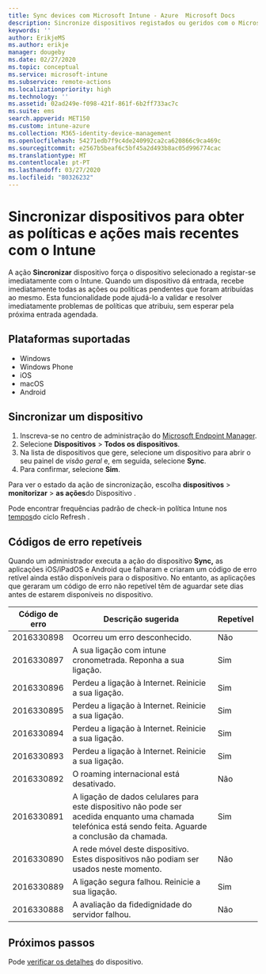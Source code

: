 ```yaml
---
title: Sync devices com Microsoft Intune - Azure  Microsoft Docs
description: Sincronize dispositivos registados ou geridos com o Microsoft Intune para obter as políticas e ações mais recentes. Inclui os passos para sincronizar através do portal do Azure e lista os códigos de erro que podem ser repetidos.
keywords: ''
author: ErikjeMS
ms.author: erikje
manager: dougeby
ms.date: 02/27/2020
ms.topic: conceptual
ms.service: microsoft-intune
ms.subservice: remote-actions
ms.localizationpriority: high
ms.technology: ''
ms.assetid: 02ad249e-f098-421f-861f-6b2ff733ac7c
ms.suite: ems
search.appverid: MET150
ms.custom: intune-azure
ms.collection: M365-identity-device-management
ms.openlocfilehash: 54271edb7f9c4de240992ca2ca620866c9ca469c
ms.sourcegitcommit: e2567b5beaf6c5bf45a2d493b8ac05d996774cac
ms.translationtype: MT
ms.contentlocale: pt-PT
ms.lasthandoff: 03/27/2020
ms.locfileid: "80326232"
---
```

# <a name="sync-devices-to-get-the-latest-policies-and-actions-with-intune"></a>Sincronizar dispositivos para obter as políticas e ações mais recentes com o Intune


A ação **Sincronizar** dispositivo força o dispositivo selecionado a registar-se imediatamente com o Intune. Quando um dispositivo dá entrada, recebe imediatamente todas as ações ou políticas pendentes que foram atribuídas ao mesmo. Esta funcionalidade pode ajudá-lo a validar e resolver imediatamente problemas de políticas que atribuiu, sem esperar pela próxima entrada agendada.

## <a name="supported-platforms"></a>Plataformas suportadas

- Windows
- Windows Phone
- iOS
- macOS
- Android

## <a name="sync-a-device"></a>Sincronizar um dispositivo

1. Inscreva-se no centro de administração do [Microsoft Endpoint Manager](https://go.microsoft.com/fwlink/?linkid=2109431). 
3. Selecione **Dispositivos** > **Todos os dispositivos**.
4. Na lista de dispositivos que gere, selecione um dispositivo para abrir o seu painel de *visão geral* e, em seguida, selecione **Sync**.
5. Para confirmar, selecione **Sim**.

Para ver o estado da ação de sincronização, escolha **dispositivos** > **monitorizar** > **as ações**do Dispositivo .

Pode encontrar frequências padrão de check-in política Intune nos [tempos](../configuration/device-profile-troubleshoot.md#how-long-does-it-take-for-devices-to-get-a-policy-profile-or-app-after-they-are-assigned)do ciclo Refresh .

## <a name="retryable-error-codes"></a>Códigos de erro repetíveis

Quando um administrador executa a ação do dispositivo **Sync,** as aplicações iOS/iPadOS e Android que falharam e criaram um código de erro retível ainda estão disponíveis para o dispositivo. No entanto, as aplicações que geraram um código de erro não repetível têm de aguardar sete dias antes de estarem disponíveis no dispositivo.


| Código de erro  | Descrição sugerida | Repetível |
|---|---|---|
| 2016330898 | Ocorreu um erro desconhecido. | Não |
| 2016330897 | A sua ligação com intune cronometrada. Reponha a sua ligação. | Sim |
| 2016330896 | Perdeu a ligação à Internet. Reinicie a sua ligação. | Sim |
| 2016330895 | Perdeu a ligação à Internet. Reinicie a sua ligação. | Sim |
| 2016330894 | Perdeu a ligação à Internet. Reinicie a sua ligação. | Sim |
| 2016330893 | Perdeu a ligação à Internet. Reinicie a sua ligação. | Sim|
| 2016330892 | O roaming internacional está desativado. | Não|
| 2016330891 | A ligação de dados celulares para este dispositivo não pode ser acedida enquanto uma chamada telefónica está sendo feita. Aguarde a conclusão da chamada. | Sim|
| 2016330890 | A rede móvel deste dispositivo. Estes dispositivos não podiam ser usados neste momento. | Não|
| 2016330889 | A ligação segura falhou. Reinicie a sua ligação. | Sim|
| 2016330888 | A avaliação da fidedignidade do servidor falhou. | Não|

## <a name="next-steps"></a>Próximos passos

Pode [verificar os detalhes](device-inventory.md) do dispositivo.
 
